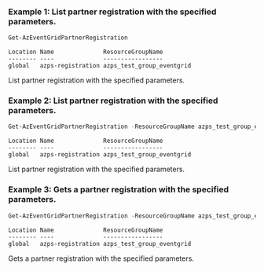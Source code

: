### Example 1: List partner registration with the specified parameters.
```powershell
Get-AzEventGridPartnerRegistration
```

```output
Location Name              ResourceGroupName
-------- ----              -----------------
global   azps-registration azps_test_group_eventgrid
```

List partner registration with the specified parameters.

### Example 2: List partner registration with the specified parameters.
```powershell
Get-AzEventGridPartnerRegistration -ResourceGroupName azps_test_group_eventgrid
```

```output
Location Name              ResourceGroupName
-------- ----              -----------------
global   azps-registration azps_test_group_eventgrid
```

List partner registration with the specified parameters.

### Example 3: Gets a partner registration with the specified parameters.
```powershell
Get-AzEventGridPartnerRegistration -ResourceGroupName azps_test_group_eventgrid -Name azps-registration
```

```output
Location Name              ResourceGroupName
-------- ----              -----------------
global   azps-registration azps_test_group_eventgrid
```

Gets a partner registration with the specified parameters.